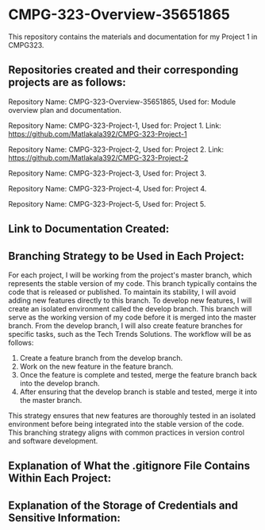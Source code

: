 # CMPG-323-Overview-35651865
This repository contains the materials and documentation for my Project 1 in CMPG323.

## Repositories created and their corresponding projects are as follows:

Repository Name: CMPG-323-Overview-35651865,
Used for: Module overview plan and documentation.

Repository Name: CMPG-323-Project-1,
Used for: Project 1.
Link: https://github.com/Matlakala392/CMPG-323-Project-1

Repository Name: CMPG-323-Project-2,
Used for: Project 2.
Link: https://github.com/Matlakala392/CMPG-323-Project-2

Repository Name: CMPG-323-Project-3,
Used for: Project 3.

Repository Name: CMPG-323-Project-4,
Used for: Project 4.

Repository Name: CMPG-323-Project-5,
Used for: Project 5.

## Link to Documentation Created:

## Branching Strategy to be Used in Each Project:

For each project, I will be working from the project's master branch, which represents the stable version of my code. This branch typically contains the code that is released or published. To maintain its stability, I will avoid adding new features directly to this branch.
To develop new features, I will create an isolated environment called the develop branch. This branch will serve as the working version of my code before it is merged into the master branch. From the develop branch, I will also create feature branches for specific tasks, such as the Tech Trends Solutions.
The workflow will be as follows:
1.	Create a feature branch from the develop branch.
2.	Work on the new feature in the feature branch.
3.	Once the feature is complete and tested, merge the feature branch back into the develop branch.
4.	After ensuring that the develop branch is stable and tested, merge it into the master branch.

This strategy ensures that new features are thoroughly tested in an isolated environment before being integrated into the stable version of the code. This branching strategy aligns with common practices in version control and software development.

## Explanation of What the .gitignore File Contains Within Each Project:

## Explanation of the Storage of Credentials and Sensitive Information:
